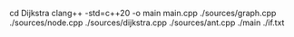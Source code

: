 cd Dijkstra
clang++ -std=c++20 -o main main.cpp ./sources/graph.cpp ./sources/node.cpp ./sources/dijkstra.cpp ./sources/ant.cpp
./main ./if.txt
